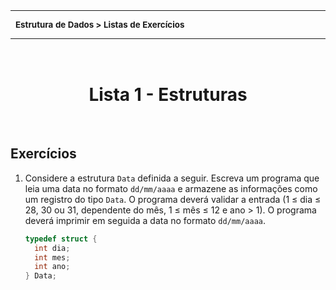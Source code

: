 <table>
<tr>
<th align="left">
<small>Estrutura de Dados > Listas de Exercícios</small>
<img alt="teste" width="500" height="1">
</th>
<th align="right">
<small>Prof.&nbsp;Eduardo&nbsp;Ono</small>
<img width="100%" height="20">
</th>
</tr>
</table>

<br>

<h1 align="center">
Lista 1 - Estruturas
</h1>

<br>

## Exercícios

1. Considere a estrutura `Data` definida a seguir. Escreva um programa que leia uma data no formato `dd/mm/aaaa` e armazene as informações como um registro do tipo `Data`. O programa deverá validar a entrada (1 &le; dia &le; 28, 30 ou 31, dependente do mês, 1 &le; mês &le; 12 e ano > 1). O programa deverá imprimir em seguida a data no formato `dd/mm/aaaa`.

    ```c
    typedef struct {
      int dia;
      int mes;
      int ano;
    } Data;
    ```

<br>
